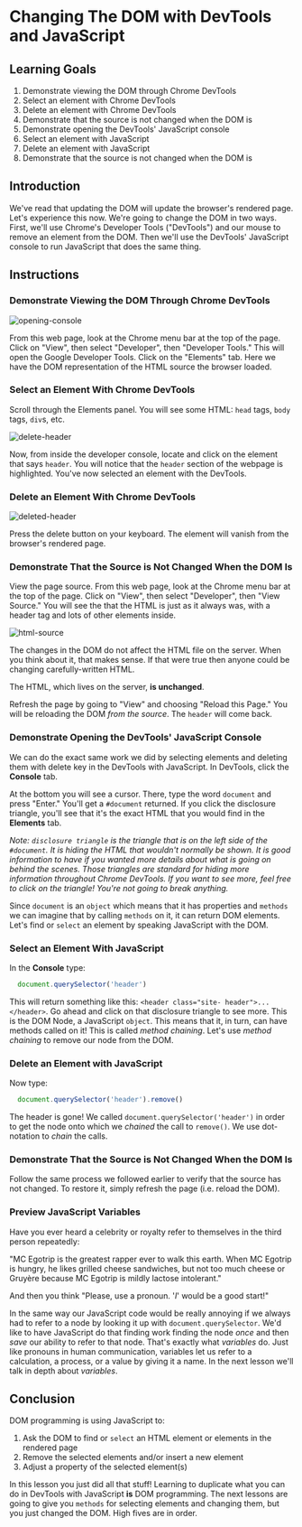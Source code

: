 # Changing The DOM with DevTools and JavaScript

## Learning Goals

1. Demonstrate viewing the DOM through Chrome DevTools
2. Select an element with Chrome DevTools
3. Delete an element with Chrome DevTools
4. Demonstrate that the source is not changed when the DOM is
5. Demonstrate opening the DevTools' JavaScript console
5. Select an element with JavaScript
6. Delete an element with JavaScript
7. Demonstrate that the source is not changed when the DOM is

## Introduction

We've read that updating the DOM will update the browser's rendered page. Let's
experience this now. We're going to change the DOM in two ways. First, we'll use
Chrome's Developer Tools ("DevTools") and our mouse to remove an element from
the DOM. Then we'll use the DevTools' JavaScript console to run JavaScript that
does the same thing.

## Instructions

### Demonstrate Viewing the DOM Through Chrome DevTools

![opening-console](https://s3.amazonaws.com/learn-verified/opening-console.gif)

From this web page, look at the Chrome menu bar at the top of the page. Click
on "View", then select "Developer", then "Developer Tools." This will open the
Google Developer Tools. Click on the "Elements" tab. Here we have the DOM
representation of the HTML source the browser loaded.

### Select an Element With Chrome DevTools

Scroll through the Elements panel. You will see some HTML: `head` tags, `body`
tags, `div`s, etc.

![delete-header](http://web-dev-readme-photos.s3.amazonaws.com/js/header-click.png)

Now, from inside the developer console, locate and click on the element that
says `header`. You will notice that the `header` section of the webpage is
highlighted. You've now selected an element with the DevTools.

### Delete an Element With Chrome DevTools

![deleted-header](http://web-dev-readme-photos.s3.amazonaws.com/js/deleted-header.png)

Press the delete button on your keyboard. The element will vanish from the
browser's rendered page.

### Demonstrate That the Source is Not Changed When the DOM Is

View the page source. From this web page, look at the Chrome menu bar at the top
of the page. Click on "View", then select "Developer", then "View Source." You
will see the that the HTML is just as it always was, with a header tag and lots
of other elements inside.

![html-source](https://s3.amazonaws.com/learn-verified/html-javascript-lesson.png)

The changes in the DOM do not affect the HTML file on the server. When you think
about it, that makes sense. If that were true then anyone could be changing
carefully-written HTML.

The HTML, which lives on the server, **is unchanged**.

Refresh the page by going to "View" and choosing "Reload this Page." You will be
reloading the DOM _from the source_. The `header` will come back.

### Demonstrate Opening the DevTools' JavaScript Console

We can do the exact same work we did by selecting elements and deleting them
with delete key in the DevTools with JavaScript. In DevTools, click the
**Console** tab.

At the bottom you will see a cursor. There, type the word `document` and press
"Enter." You'll get a `#document` returned. If you click the disclosure
triangle, you'll see that it's the exact HTML that you would find in the
**Elements** tab. 

_Note: `disclosure triangle` is the triangle that is on the left side of the
`#document`. It is hiding the HTML that wouldn't normally be shown. It is good
information to have if you wanted more details about what is going on behind
the scenes. Those triangles are standard for hiding more information throughout
Chrome DevTools. If you want to see more, feel free to click on the triangle!
You're not going to break anything._

Since `document` is an `object` which means that it has properties and `methods`
we can imagine that by calling `methods` on it, it can return DOM elements.
Let's find or `select` an element by speaking JavaScript with the DOM.

### Select an Element With JavaScript

In the **Console** type:

```javascript
  document.querySelector('header')
```

This will return something like this: `<header class="site-
header">...</header>`. Go ahead and click on that disclosure triangle to see
more. This is the DOM Node, a JavaScript `object`. This means that it, in turn,
can have methods called on it! This is called _method chaining_. Let's use
_method chaining_ to remove our node from the DOM.

### Delete an Element with JavaScript

Now type:

```javascript
  document.querySelector('header').remove()
```

The header is gone! We called `document.querySelector('header')` in order
to get the node onto which we _chained_ the call to `remove()`. We use
dot-notation to _chain_ the calls.

### Demonstrate That the Source is Not Changed When the DOM Is

Follow the same process we followed earlier to verify that the source has not
changed. To restore it, simply refresh the page (i.e. reload the DOM).

### Preview JavaScript Variables

Have you ever heard a celebrity or royalty refer to themselves in the third
person repeatedly:

"MC Egotrip is the greatest rapper ever to walk this earth. When
MC Egotrip is hungry, he likes grilled cheese sandwiches, but not too much
cheese or Gruy&egrave;re because MC Egotrip is mildly lactose intolerant."

And then you think "Please, use a pronoun. '_I_' would be a good start!"

In the same way our JavaScript code would be really annoying if we always
had to refer to a node by looking it up with `document.querySelector`. We'd
like to have JavaScript do that finding work finding the node _once_ and then
_save_ our ability to refer to that node. That's exactly what _variables_ do.
Just like pronouns in human communication, variables let us refer to
a calculation, a process, or a value by giving it a name. In the next lesson
we'll talk in depth about _variables_.

## Conclusion

DOM programming is using JavaScript to:

1. Ask the DOM to find or `select` an HTML element or elements in the rendered page
2. Remove the selected elements and/or insert a new element
3. Adjust a property of the selected element(s)

In this lesson you just did all that stuff! Learning to duplicate what you can
do in DevTools with JavaScript **is** DOM programming. The next lessons are
going to give you `methods` for selecting elements and changing them, but you
just changed the DOM. High fives are in order.

